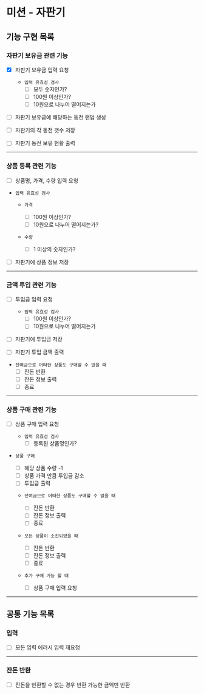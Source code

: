 # 미션 - 자판기

## 기능 구현 목록

### 자판기 보유금 관련 기능

- [x] 자판기 보유금 입력 요청

  - `입력 유효성 검사`
    - [ ] 모두 숫자인가?
    - [ ] 100원 이상인가?
    - [ ] 10원으로 나누어 떨어지는가

- [ ] 자판기 보유금에 해당하는 동전 랜덤 생성
- [ ] 자판기의 각 동전 갯수 저장
- [ ] 자판기 동전 보유 현황 출력

---

### 상품 등록 관련 기능

- [ ] 상품명, 가격, 수량 입력 요청

- `입력 유효성 검사`

  - `가격`

    - [ ] 100원 이상인가?
    - [ ] 10원으로 나누어 떨어지는가?

  - `수량`
    - [ ] 1 이상의 숫자인가?

- [ ] 자판기에 상품 정보 저장

---

### 금액 투입 관련 기능

- [ ] 투입금 입력 요청

  - `입력 유효성 검사`
    - [ ] 100원 이상인가?
    - [ ] 10원으로 나누어 떨어지는가

- [ ] 자판기에 투입금 저장

- [ ] 자판기 투입 금액 출력

- `잔여금으로 어떠한 상품도 구매할 수 없을 때`
  - [ ] 잔돈 반환
  - [ ] 잔돈 정보 출력
  - [ ] 종료

---

### 상품 구매 관련 기능

- [ ] 상품 구매 입력 요청

  - `입력 유효성 검사`
    - [ ] 등록된 상품명인가?

- `상품 구매`

  - [ ] 해당 상품 수량 -1
  - [ ] 상품 가격 만큼 투입금 감소
  - [ ] 투입금 출력

  - `잔여금으로 어떠한 상품도 구매할 수 없을 때`

    - [ ] 잔돈 반환
    - [ ] 잔돈 정보 출력
    - [ ] 종료

  - `모든 상품이 소진되었을 때`

    - [ ] 잔돈 반환
    - [ ] 잔돈 정보 출력
    - [ ] 종료

  - `추가 구매 가능 할 때`
    - [ ] 상품 구매 입력 요청

---

## 공통 기능 목록

### 입력

- [ ] 모든 입력 에러시 입력 재요청

---

### 잔돈 반환

- [ ] 잔돈을 반환할 수 없는 경우 반환 가능한 금액만 반환
